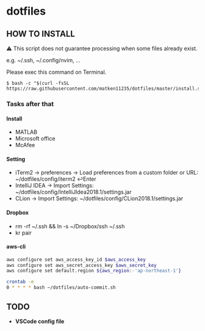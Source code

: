 # dotfiles

## HOW TO INSTALL
:warning: This script does not guarantee processing when some files already exist.

e.g. ~/.ssh, ~/.config/nvim, ...


Please exec this command on Terminal.
```:Terminal.app
$ bash -c "$(curl -fsSL https://raw.githubusercontent.com/matken11235/dotfiles/master/install.sh)"
```
### Tasks after that
#### Install
* MATLAB
* Microsoft office
* McAfee
#### Setting
* iTerm2 -> preferences -> Load preferences from a custom folder or URL: ~/dotfiles/config/iterm2 ↩︎Enter
* IntelliJ IDEA -> Import Settings: ~/dotfiles/config/IntelliJIdea2018.1/settings.jar
* CLion -> Import Settings: ~/dotfiles/config/CLion2018.1/settings.jar

#### Dropbox
* rm -rf ~/.ssh && ln -s ~/Dropbox/ssh ~/.ssh
* kr pair

#### aws-cli
```bash
aws configure set aws_access_key_id $aws_access_key
aws configure set aws_secret_access_key $aws_secret_key
aws configure set default.region ${aws_region:-'ap-northeast-1'}
```

```bash
crontab -e
0 * * * * bash ~/dotfiles/auto-commit.sh
```

## TODO
* **VSCode config file**

